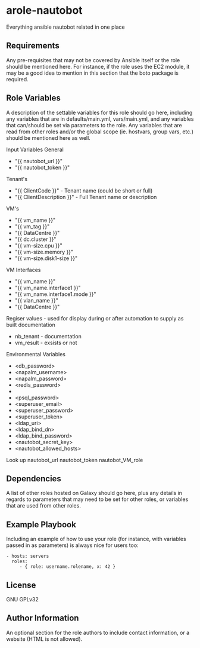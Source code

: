 arole-nautobot
=========

Everything ansible nautobot related in one place

Requirements
------------

Any pre-requisites that may not be covered by Ansible itself or the role should be mentioned here. For instance, if the role uses the EC2 module, it may be a good idea to mention in this section that the boto package is required.

Role Variables
--------------

A description of the settable variables for this role should go here, including any variables that are in defaults/main.yml, vars/main.yml, and any variables that can/should be set via parameters to the role. Any variables that are read from other roles and/or the global scope (ie. hostvars, group vars, etc.) should be mentioned here as well.

Input Variables
General
- "{{ nautobot_url }}"
- "{{ nautobot_token }}"

Tenant's
- "{{ ClientCode }}" - Tenant name (could be short or full)
- "{{ ClientDescription }}" - Full Tenant name or description

VM's
- "{{ vm_name }}"
- "{{ vm_tag }}"
- "{{ DataCentre }}"
- "{{ dc.cluster }}"
- "{{ vm-size.cpu }}"
- "{{ vm-size.memory }}"
- "{{ vm-size.disk1-size }}"

VM Interfaces
- "{{ vm_name }}"
- "{{ vm_name.interface1 }}"
- "{{ vm_name.interface1.mode }}"
- "{{ vlan_name }}"
- "{{ DataCentre }}"

Regiser values - used for display during or after automation to supply as built documentation
- nb_tenant - documentation
- vm_result - exsists or not 


Environmental Variables
- <db_password>
- <napalm_username>
- <napalm_password>
- <redis_password>
- <pgppassword>
- <psql_password>
- <superuser_email>
- <superuser_password>
- <superuser_token>
- <ldap_uri>
- <ldap_bind_dn>
- <ldap_bind_password>
- <nautobot_secret_key>
- <nautobot_allowed_hosts>

Look up
nautobot_url
nautobot_token
nautobot_VM_role


Dependencies
------------

A list of other roles hosted on Galaxy should go here, plus any details in regards to parameters that may need to be set for other roles, or variables that are used from other roles.

Example Playbook
----------------

Including an example of how to use your role (for instance, with variables passed in as parameters) is always nice for users too:

    - hosts: servers
      roles:
         - { role: username.rolename, x: 42 }

License
-------

GNU GPLv32

Author Information
------------------

An optional section for the role authors to include contact information, or a website (HTML is not allowed).
